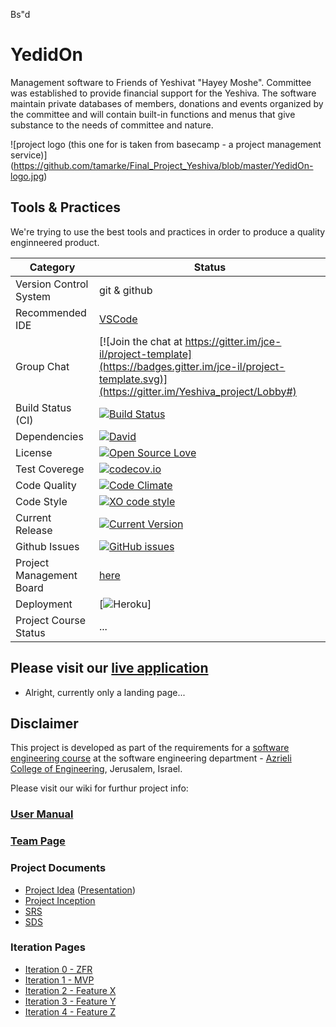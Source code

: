 Bs"d
# YedidOn

Management software to Friends of Yeshivat "Hayey Moshe". Committee was established to provide financial support for the Yeshiva. The software maintain private databases of members, donations and events organized by the committee and will contain built-in functions and menus that give substance to the needs of committee and nature.

![project logo (this one for is taken from basecamp - a project management service)]
(https://github.com/tamarke/Final_Project_Yeshiva/blob/master/YedidOn-logo.jpg)

## Tools & Practices
We're trying to use the best tools and practices in order to produce a quality enginneered product.

|Category|Status|
|---|---|
| Version Control System| git & github |
| Recommended IDE | [VSCode](https://code.visualstudio.com) |
| Group Chat | [![Join the chat at https://gitter.im/jce-il/project-template](https://badges.gitter.im/jce-il/project-template.svg)](https://gitter.im/Yeshiva_project/Lobby#) |
| Build Status (CI) |  [![Build Status](https://travis-ci.org/jce-il/project-template.svg?branch=master)](https://travis-ci.org/tamarke/Final_Project_Yeshiva) |
| Dependencies | [![David](https://img.shields.io/david/dev/idleberg/vscode-badges.svg?style=flat-square)](https://david-dm.org/tamarke/Final_Project_Yeshiva?type=dev) |
| License | [![Open Source Love](https://badges.frapsoft.com/os/mit/mit.svg?v=102)](https://github.com/ellerbrock/open-source-badge/) |
| Test Coverege | [![codecov.io](https://codecov.io/github/jce-il/project-template/coverage.svg?branch=master)](https://codecov.io/github/tamarke/Final_Project_Yeshiva?branch=master) |
| Code Quality | [![Code Climate](https://codeclimate.com/github/jce-il/project-template.svg)](https://codeclimate.com/github/tamarke/Final_Project_Yeshiva) |
| Code Style | [![XO code style](https://img.shields.io/badge/code_style-XO-5ed9c7.svg)](https://github.com/tamarke/Final_Project_Yeshiva) |
| Current Release | [![Current Version](https://img.shields.io/github/release/jce-il/project-template.svg?style=flat)](https://github.com/tamarke/Final_Project_Yeshiva/releases) |
| Github Issues | [![GitHub issues](https://img.shields.io/github/issues/jce-il/project-template.svg?style=flat)](https://github.com/tamarke/Final_Project_Yeshiva/issues) |
| Project Management Board| [here](https://github.com/jce-il/project-template/projects/1) |
| Deployment | [![Heroku](http://heroku-badge.herokuapp.com/?app=my-app&style=flat&svg=1&root=index.html)] |
| Project Course Status | ... |

## Please visit our [live application](https://demo.reactstarterkit.com/)
- Alright, currently only a landing page...


## Disclaimer
This project is developed as part of the requirements for a [software engineering course](https://github.com/jce-il/se-class/wiki) at the software engineering department - [Azrieli College of Engineering](http://www.jce.ac.il/), Jerusalem, Israel.

Please visit our wiki for furthur project info: 

### [User Manual](https://github.com/tamarke/Final_Project_Yeshiva/wiki/User-Manual)

### [Team Page](https://github.com/tamarke/Final_Project_Yeshiva/wiki/Team-Page)

### Project Documents
- [Project Idea](https://github.com/tamarke/Final_Project_Yeshiva/blob/master/YedidOn.pdf) ([Presentation](https://github.com/tamarke/Final_Project_Yeshiva/blob/master/YedidOn.pptx))
- [Project Inception](../../wiki/inception)
- [SRS](https://github.com/tamarke/Final_Project_Yeshiva/blob/master/YedidOnSRS.pdf)
- [SDS](https://github.com/tamarke/Final_Project_Yeshiva/wiki/Software-Design-Specification-(SDS))

### Iteration Pages
- [Iteration 0 - ZFR](../../wiki/iter0-zfr)
- [Iteration 1 - MVP]()
- [Iteration 2 - Feature X]()
- [Iteration 3 - Feature Y]()
- [Iteration 4 - Feature Z]()



